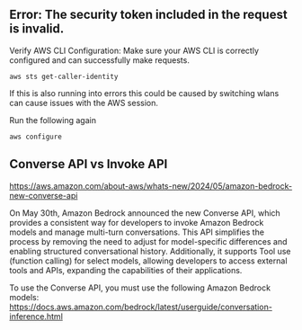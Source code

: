 ## Error: The security token included in the request is invalid.
Verify AWS CLI Configuration: Make sure your AWS CLI is correctly configured and can successfully make requests.

````
aws sts get-caller-identity
````

If this is also running into errors this could be caused by switching wlans can cause issues with the AWS session.

Run the following again

````
aws configure
````

## Converse API vs Invoke API

https://aws.amazon.com/about-aws/whats-new/2024/05/amazon-bedrock-new-converse-api

On May 30th, Amazon Bedrock announced the new Converse API, which provides a consistent way for developers to invoke Amazon Bedrock models and manage multi-turn conversations. This API simplifies the process by removing the need to adjust for model-specific differences and enabling structured conversational history. Additionally, it supports Tool use (function calling) for select models, allowing developers to access external tools and APIs, expanding the capabilities of their applications.

To use the Converse API, you must use the following Amazon Bedrock models:
https://docs.aws.amazon.com/bedrock/latest/userguide/conversation-inference.html

